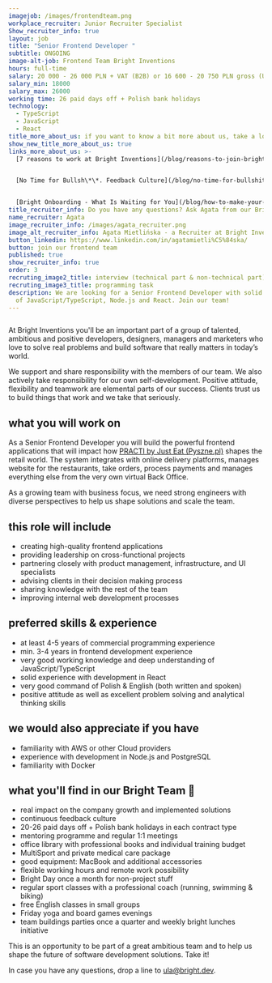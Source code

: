 ```yaml
---
imagejob: /images/frontendteam.png
workplace_recruiter: Junior Recruiter Specialist
Show_recruiter_info: true
layout: job
title: "Senior Frontend Developer "
subtitle: ONGOING
image-alt-job: Frontend Team Bright Inventions
hours: full-time
salary: 20 000 - 26 000 PLN + VAT (B2B) or 16 600 - 20 750 PLN gross (UoP)
salary_min: 18000
salary_max: 26000
working time: 26 paid days off + Polish bank holidays
technology:
  - TypeScript
  - JavaScript
  - React
title_more_about_us: if you want to know a bit more about us, take a look below 🙋🏻‍♀️🙋🏻‍♂️
show_new_title_more_about_us: true
links_more_about_us: >-
  [7 reasons to work at Bright Inventions](/blog/reasons-to-join-bright)


  [No Time for Bullsh\*\*. Feedback Culture](/blog/no-time-for-bullshit-feedback-culture/)


  [Bright Onboarding - What Is Waiting for You](/blog/how-to-make-your-onboarding-bright)
title_recruiter_info: Do you have any questions? Ask Agata from our Bright team!
name_recruiter: Agata
image_recruiter_info: /images/agata_recruiter.png
image_alt_recruiter_info: Agata Mietlińska - a Recruiter at Bright Inventions
button_linkedin: https://www.linkedin.com/in/agatamietli%C5%84ska/
button: join our frontend team
published: true
show_recruiter_info: true
order: 3
recruting_image2_title: interview (technical part & non-technical part)
recruting_image3_title: programming task
description: We are looking for a Senior Frontend Developer with solid knowledge
  of JavaScript/TypeScript, Node.js and React. Join our team!
---
```



![]()

At Bright Inventions you'll be an important part of a group of talented, ambitious and positive developers, designers, managers and marketers who love to solve real problems and build software that really matters in today’s world. 

We support and share responsibility with the members of our team. We also actively take responsibility for our own self-development. Positive attitude, flexibility and teamwork are elemental parts of our success. Clients trust us to build things that work and we take that seriously. 

## what you will work on

As a Senior Frontend Developer you will build the powerful frontend applications that will impact how [PRACTI by Just Eat (Pyszne.pl)](https://www.practi.co.uk/) shapes the retail world. The system integrates with online delivery platforms, manages website for the restaurants, take orders, process payments and manages everything else from the very own virtual Back Office. 

As a growing team with business focus, we need strong engineers with diverse perspectives to help us shape solutions and scale the team.

## this role will include

* creating high-quality frontend applications
* providing leadership on cross-functional projects
* partnering closely with product management, infrastructure, and UI specialists 
* advising clients in their decision making process
* sharing knowledge with the rest of the team
* improving internal web development processes

## preferred skills & experience

* at least 4-5 years of commercial programming experience
* min. 3-4 years in frontend development experience 
* very good working knowledge and deep understanding of JavaScript/TypeScript
* solid experience with development in React
* very good command of Polish & English (both written and spoken)
* positive attitude as well as excellent problem solving and analytical thinking skills

## we would also appreciate if you have

* familiarity with AWS or other Cloud providers
* experience with development in Node.js and PostgreSQL
* familiarity with Docker

## what you'll find in our Bright Team 🧡

* real impact on the company growth and implemented solutions
* continuous feedback culture
* 20-26 paid days off + Polish bank holidays in each contract type 
* mentoring programme and regular 1:1 meetings
* office library with professional books and individual training budget
* MultiSport and private medical care package 
* good equipment: MacBook and additional accessories
* flexible working hours and remote work possibility
* Bright Day once a month for non-project stuff
* regular sport classes with a professional coach (running, swimming & biking)
* free English classes in small groups 
* Friday yoga and board games evenings 
* team buildings parties once a quarter and weekly bright lunches initiative 

This is an opportunity to be part of a great ambitious team and to help us shape the future of software development solutions. Take it! 

In case you have any questions, drop a line to ula@bright.dev.
